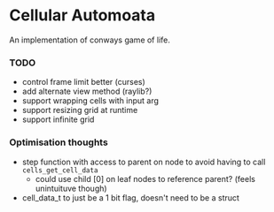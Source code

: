 # Cellular Automoata

An implementation of conways game of life.

### TODO

- control frame limit better (curses)
- add alternate view method (raylib?)
- support wrapping cells with input arg
- support resizing grid at runtime
- support infinite grid

### Optimisation thoughts

- step function with access to parent on node to avoid having to call `cells_get_cell_data`
    - could use child [0] on leaf nodes to reference parent? (feels unintuituve though)
- cell_data_t to just be a 1 bit flag, doesn't need to be a struct
